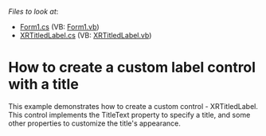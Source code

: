 <!-- default file list -->
*Files to look at*:

* [Form1.cs](./CS/Form1.cs) (VB: [Form1.vb](./VB/Form1.vb))
* [XRTitledLabel.cs](./CS/XRTitledLabel.cs) (VB: [XRTitledLabel.vb](./VB/XRTitledLabel.vb))
<!-- default file list end -->
# How to create a custom label control with a title


<p>This example demonstrates how to create a custom control - XRTitledLabel. This control implements the TitleText property to specify a title, and some other properties to customize the title's appearance.</p>

<br/>


